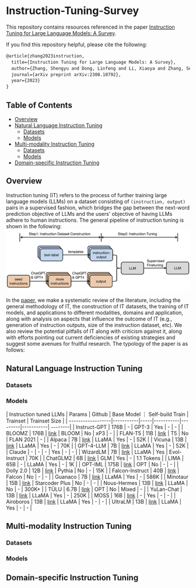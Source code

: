 # Instruction-Tuning-Survey

This repository contains resources referenced in the paper [Instruction Tuning for Large Language Models: A Survey](https://arxiv.org/abs/2308.10792). 

If you find this repository helpful, please cite the following:
```latex
@article{zhang2023instruction,
  title={Instruction Tuning for Large Language Models: A Survey},
  author={Zhang, Shengyu and Dong, Linfeng and Li, Xiaoya and Zhang, Sen and Sun, Xiaofei and Wang, Shuhe and Li, Jiwei and Hu, Runyi and Zhang, Tianwei and Wu, Fei and others},
  journal={arXiv preprint arXiv:2308.10792},
  year={2023}
}
```

## Table of Contents 
* [Overview](#Overview)
* [Natural Language Instruction Tuning](Instruction-Tuned-LLMs)
  * [Datasets](#Datasets)
  * [Models](#Models)
* [Multi-modality Instruction Tuning](Multi-modality-Instruction-Tuning)
  * [Datasets](#Datasets)
  * [Models](#Models)
* [Domain-specific Instruction Tuning](Domain-specific-Instruction-Tuning)
  

## Overview

Instruction tuning (IT) refers to the process of further training large language models (LLMs) on a dataset consisting 
of `(instruction, output)` pairs
 in a supervised fashion, 
which bridges the gap between the next-word prediction objective of LLMs and the users' objective of having LLMs adhere 
to human instructions. The general pipeline of instruction tuning is shown in the following: 
![link](./assets/method_overview.png)

In the [paper](https://arxiv.org/abs/2308.10792), we make a systematic review of the literature, including the general methodology of IT, 
the construction of IT datasets, the training of IT models, 
and applications to different modalities, domains and application, along with analysis on aspects that influence the outcome of IT (e.g., generation of instruction outputs, size of the instruction dataset, etc). We also 
review the potential pitfalls of IT along with criticism against it, along with efforts
pointing out current deficiencies of existing strategies and suggest some avenues for fruitful research.
The typology of the paper is as follows: 



## Natural Language Instruction Tuning

### Datasets 


### Models

| Instruction tuned LLMs | Params | Github | Base Model ｜  Self-build Train | Trainset | Trainset Size |
| ------------------|-----------|-----|-----------|---------|-----------| --------|
| Instruct-GPT | 176B | -  | GPT-3    | Yes    | -   | - | 
| BLOOMZ | 176B     |    [link](https://huggingface.co/bigscience/bloomz)  | BLOOM      | No     | xP3       | -  | 
| FLAN-T5 | 11B      |     [link](https://huggingface.co/google/flan-t5-xxl)    | T5         | No   | FLAN 2021 | - | 
| Alpaca | 7B       |    [link](https://github.com/tatsu-lab/stanford_alpaca)  | LLaMA           | Yes              | -         | 52K  | 
| Vicuna | 13B      |    [link](https://github.com/lm-sys/FastChat)   | LLaMA         | Yes              | -         | 70K  | 
| GPT-4-LLM | 7B       |     [link](https://github.com/Instruction-Tuning-with-GPT-4/GPT-4-LLM)  | LLaMA           | Yes              | -         | 52K | 
| Claude | -       |     -     | -             | Yes              | -         | - | 
| WizardLM | 7B      |    [link](https://github.com/nlpxucan/WizardLM)   | LLaMA            | Yes              | Evol-Instruct | 70K  | 
| ChatGLM2 | 6B      |    [link](https://github.com/THUDM/ChatGLM2-6B)   | GLM           | Yes              | -         | 1.1 Tokens | 
| LIMA | 65B   |    -  | LLaMA              | Yes              | -         | 1K  | 
| OPT-IML | 175B    |    [link](https://huggingface.co/facebook/opt-iml-30b)   | OPT           | No               | -         | - | 
| Dolly 2.0 | 12B    |    [link](https://github.com/databrickslabs/dolly)    | Pythia         | No               | -         | 15K  | 
| Falcon-Instruct | 40B    |   [link](https://huggingface.co/tiiuae/falcon-40b-instruct)    | Falcon       | No               | -         | - | 
| Guanaco | 7B     |    [link](https://huggingface.co/JosephusCheung/Guanaco)    | LLaMA         | Yes              | -         | 586K | 
| Minotaur | 15B      |    [link](https://huggingface.co/openaccess-ai-collective/minotaur-15b)  | Starcoder Plus      | No               | -         | -  | 
| Nous-Hermes | 13B     |    [link](https://huggingface.co/NousResearch/Nous-Hermes-13b)   | LLaMA          | No               | -         | 300K+ | 
| TÜLU  | 6.7B    |    [link](https://github.com/allenai/open-instruct)   | OPT          | No               | Mixed     | - | 
| YuLan-Chat | 13B    |    [link](https://github.com/RUC-GSAI/YuLan-Chat)    | LLaMA             | Yes              | -         | 250K  | 
| MOSS  | 16B     |    [link](https://github.com/OpenLMLab/MOSS)   | -  | Yes              | -         | -  | 
| Airoboros  | 13B    |    [link](https://github.com/jondurbin/airoboros)    | LLaMA        | Yes              | -         | -  | 
| UltraLM | 13B     |    [link](https://github.com/thunlp/UltraChat)   | LLaMA             | Yes              | -         | - | 

## Multi-modality Instruction Tuning

### Datasets

### Models

## Domain-specific Instruction Tuning


